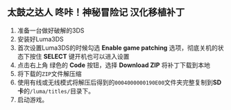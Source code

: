 ## 太鼓之达人 咚咔！神秘冒险记 汉化移植补丁

1. 准备一台做好破解的3DS
2. 安装好Luma3DS
3. 首次设置Luma3DS的时候勾选 **Enable game patching** 选项，彻底关机的状态下按住 **SELECT** 键开机也可以进入设置
4. 点击右上角 绿色的 **Code** 按钮，选择 **Download ZIP** 将补丁下载到本地
5. 将下载的`ZIP`文件解压缩
6. 使用有线或无线模式将解压后得到的`0004000000190E00`文件夹完整复制到**SD卡**的`/luma/titles/`目录下。
7. 启动游戏。

